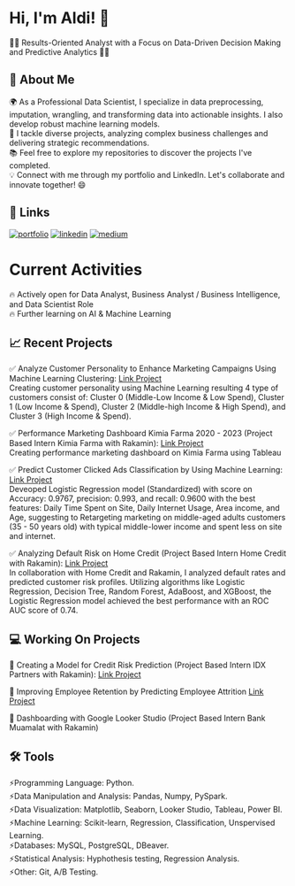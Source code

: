 
# Hi, I'm Aldi! 👋
👩‍💻 Results-Oriented Analyst with a Focus on Data-Driven Decision Making and Predictive Analytics 👩‍💻

## 🚀 About Me
🌍 As a Professional Data Scientist, I specialize in data preprocessing, imputation, wrangling, and transforming data into actionable insights. I also develop robust machine learning models.<br>
🎨 I tackle diverse projects, analyzing complex business challenges and delivering strategic recommendations.<br>
📚 Feel free to explore my repositories to discover the projects I've completed.<br>
💡 Connect with me through my portfolio and LinkedIn. Let's collaborate and innovate together! 😄

## 🔗 Links
[![portfolio](https://img.shields.io/badge/my_portfolio-000?style=for-the-badge&logo=ko-fi&logoColor=white)](https://github.com/Aldivibriani?tab=repositories)
[![linkedin](https://img.shields.io/badge/linkedin-0A66C2?style=for-the-badge&logo=linkedin&logoColor=white)](https://www.linkedin.com/in/aldi-vibriani/)
[![medium](https://img.shields.io/badge/Medium-12100E?style=for-the-badge&logo=medium&logoColor=white)](https://medium.com/@aldivibriani)

# Current Activities
🔥 Actively open for Data Analyst, Business Analyst / Business Intelligence, and Data Scientist Role <br>
🔥 Further learning on AI & Machine Learning

## 📈 Recent Projects
✅ Analyze Customer Personality to Enhance Marketing Campaigns Using Machine Learning Clustering: [Link Project](https://github.com/Aldivibriani/Predict-Customer-Personality-to-Boost-Marketing-Campaign-by-Using-Machine-Learning) <br>
Creating customer personality using Machine Learning resulting 4 type of customers consist of: Cluster 0 (Middle-Low Income & Low Spend), Cluster 1 (Low Income & Spend), Cluster 2 (Middle-high Income & High Spend), and Cluster 3 (High Income & Spend). <br>

✅ Performance Marketing Dashboard Kimia Farma 2020 - 2023 (Project Based Intern Kimia Farma with Rakamin): [Link Project](https://github.com/Aldivibriani/Performance-Marketing-Analysis-Kimia-Farma-2020---2023) <br>
Creating performance marketing dashboard on Kimia Farma using Tableau <br>

✅ Predict Customer Clicked Ads Classification by Using Machine Learning: [Link Project](https://github.com/Aldivibriani/Predict-Customer-Clicked-Ads-Classification-by-Using-Machine-Learning/tree/main) <br> 
Deveoped Logistic Regression model (Standardized) with score on Accuracy: 0.9767, precision: 0.993, and recall: 0.9600 with the best features: Daily Time Spent on Site, Daily Internet Usage, Area income, and Age, suggesting to Retargeting marketing on middle-aged adults customers (35 - 50 years old) with typical middle-lower income and spent less on site and internet.<br>

✅ Analyzing Default Risk on Home Credit (Project Based Intern Home Credit with Rakamin): [Link Project](https://github.com/Aldivibriani/Home-Credit-Scorecard-Model---Project-Based-Intern-Home-Credit-x-Rakamin) <br>
In collaboration with Home Credit and Rakamin, I analyzed default rates and predicted customer risk profiles. Utilizing algorithms like Logistic Regression, Decision Tree, Random Forest, AdaBoost, and XGBoost, the Logistic Regression model achieved the best performance with an ROC AUC score of 0.74.<br>

## 💻 Working On Projects

📜 Creating a Model for Credit Risk Prediction (Project Based Intern IDX Partners with Rakamin): [Link Project](https://github.com/Aldivibriani/Credit-Risk-Model-Prediction-Project-Based-Intern-ID-X-Partners-x-Rakamin) <br>

📜 Improving Employee Retention by Predicting Employee Attrition [Link Project](https://github.com/Aldivibriani/Improving-Employee-Retention-by-Predicting-Employee-Attrition) <br>

📜 Dashboarding with Google Looker Studio (Project Based Intern Bank Muamalat with Rakamin) <br>


## 🛠 Tools
⚡️Programming Language: Python. <br>
⚡️Data Manipulation and Analysis: Pandas, Numpy, PySpark.<br>
⚡️Data Visualization: Matplotlib, Seaborn, Looker Studio, Tableau, Power BI.<br>
⚡️Machine Learning: Scikit-learn, Regression, Classification, Unspervised Learning.<br>
⚡️Databases: MySQL, PostgreSQL, DBeaver.<br>
⚡️Statistical Analysis: Hyphothesis testing, Regression Analysis.<br>
⚡️Other: Git, A/B Testing.<br>

